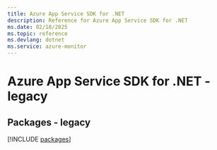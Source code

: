 ```yaml
---
title: Azure App Service SDK for .NET
description: Reference for Azure App Service SDK for .NET
ms.date: 02/18/2025
ms.topic: reference
ms.devlang: dotnet
ms.service: azure-monitor
---
```

# Azure App Service SDK for .NET - legacy
## Packages - legacy
[!INCLUDE [packages](app-service-index.md)]